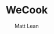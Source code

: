 ---
layout: default
title: WeCook
image: http://placehold.it/500x400
author: Matt Lean
tagline: Social recipe website
categories: Website
---